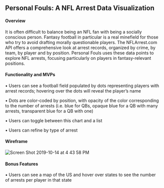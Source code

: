 ## Personal Fouls: A NFL Arrest Data Visualization 

#### Overview

It is often difficult to balance being an NFL fan with being a socially conscious person. Fantasy football in particular is a real minefield for those who try to avoid drafting morally questionable players.  The NFLArrest.com API offers a comprehensive look at arrest records, organized by crime, by team, by player and by position.  Personal Fouls uses these data points to explore NFL arrests, focusing particularly on players in fantasy-relevant positions.  

#### Functionality and MVPs

•	Users can see a football field populated by dots representing players with arrest records; hovering over the dots will reveal the player’s name 

•	Dots are color-coded by position, with opacity of the color corresponding to the number of arrests (i.e. blue for QBs, opaque blue for a QB with many arrests, transparent blue for a QB with one)

•	Users can toggle between this chart and a list

•	Users can refine by type of arrest

#### Wireframe
![Screen Shot 2019-10-14 at 4 43 58 PM](https://user-images.githubusercontent.com/44717186/66781992-b75dc800-eea2-11e9-87d7-eeb595efa23f.png)


 #### Bonus Features
•	Users can see a map of the US and hover over states to see the number of arrests per player in that state 
